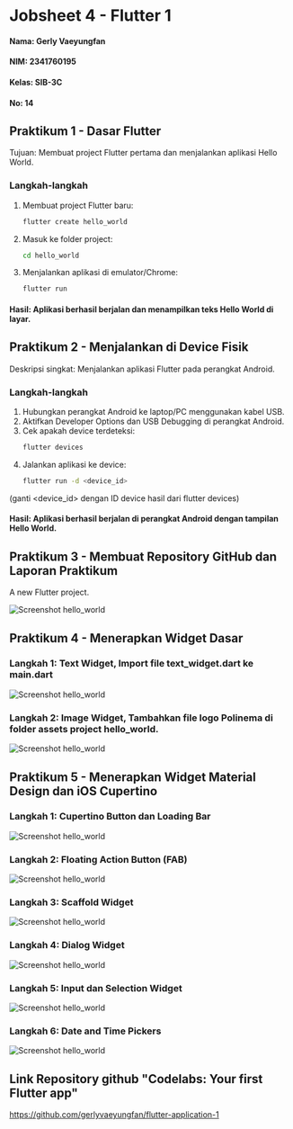 # Jobsheet 4 - Flutter 1

#### Nama: Gerly Vaeyungfan
#### NIM: 2341760195
#### Kelas: SIB-3C
#### No: 14

## Praktikum 1 - Dasar Flutter
Tujuan: Membuat project Flutter pertama dan menjalankan aplikasi Hello World.

### Langkah-langkah
1. Membuat project Flutter baru:
   ```bash 
   flutter create hello_world
2. Masuk ke folder project:
    ```bash
    cd hello_world
3. Menjalankan aplikasi di emulator/Chrome:
    ```bash
    flutter run
#### Hasil: Aplikasi berhasil berjalan dan menampilkan teks Hello World di layar.
## Praktikum 2 - Menjalankan di Device Fisik
Deskripsi singkat: Menjalankan aplikasi Flutter pada perangkat Android.

### Langkah-langkah
1. Hubungkan perangkat Android ke laptop/PC menggunakan kabel USB.
2. Aktifkan Developer Options dan USB Debugging di perangkat Android.
3. Cek apakah device terdeteksi:
    ```bash
    flutter devices
4. Jalankan aplikasi ke device:
    ```bash
    flutter run -d <device_id>
(ganti <device_id> dengan ID device hasil dari flutter devices)
#### Hasil: Aplikasi berhasil berjalan di perangkat Android dengan tampilan Hello World.

## Praktikum 3 - Membuat Repository GitHub dan Laporan Praktikum
A new Flutter project.

![Screenshot hello_world](images/01.png)

## Praktikum 4 - Menerapkan Widget Dasar

### Langkah 1: Text Widget, Import file text_widget.dart ke main.dart

![Screenshot hello_world](images/02.png)

### Langkah 2: Image Widget, Tambahkan file logo Polinema di folder assets project hello_world.

![Screenshot hello_world](images/03.png)

## Praktikum 5 - Menerapkan Widget Material Design dan iOS Cupertino

### Langkah 1: Cupertino Button dan Loading Bar

![Screenshot hello_world](images/04.png)

### Langkah 2: Floating Action Button (FAB)

![Screenshot hello_world](images/05.png)

### Langkah 3: Scaffold Widget

![Screenshot hello_world](images/06.png)

### Langkah 4: Dialog Widget

![Screenshot hello_world](images/07.png)

### Langkah 5: Input dan Selection Widget

![Screenshot hello_world](images/08.png)

### Langkah 6: Date and Time Pickers

![Screenshot hello_world](images/09.png)

## Link Repository github "Codelabs: Your first Flutter app"
https://github.com/gerlyvaeyungfan/flutter-application-1

